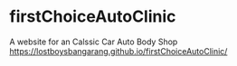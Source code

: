 # firstChoiceAutoClinic
 A website for an Calssic Car Auto Body Shop
https://lostboysbangarang.github.io/firstChoiceAutoClinic/
